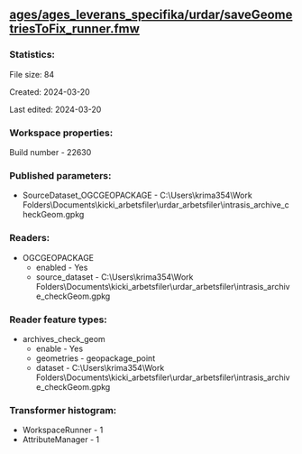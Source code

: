 ﻿## [ages/ages_leverans_specifika/urdar/saveGeometriesToFix_runner.fmw](https://github.com/kicki58/kix_working_dir/blob/master/ages/ages_leverans_specifika/urdar/saveGeometriesToFix_runner.fmw)

### Statistics:
File size: 84

Created: 2024-03-20

Last edited: 2024-03-20


### Workspace properties:
Build number    - 22630

### Published parameters:
*  SourceDataset_OGCGEOPACKAGE    -   C:\Users\krima354\Work Folders\Documents\kicki_arbetsfiler\urdar_arbetsfiler\intrasis_archive_checkGeom.gpkg

### Readers:
*  OGCGEOPACKAGE
    * enabled    -  Yes
    * source_dataset    -   C:\Users\krima354\Work Folders\Documents\kicki_arbetsfiler\urdar_arbetsfiler\intrasis_archive_checkGeom.gpkg

### Reader feature types:
*  archives_check_geom
    * enable - Yes
    * geometries - geopackage_point
    * dataset - C:\Users\krima354\Work Folders\Documents\kicki_arbetsfiler\urdar_arbetsfiler\intrasis_archive_checkGeom.gpkg




### Transformer histogram:
*  WorkspaceRunner    -   1
*  AttributeManager    -   1

